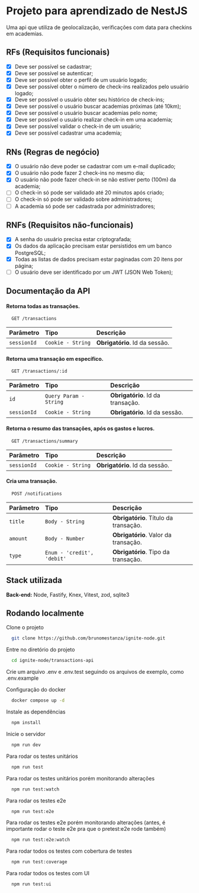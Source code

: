 # Projeto para aprendizado de NestJS

Uma api que utiliza de geolocalização, verificações com data para checkins em academias.

## RFs (Requisitos funcionais)

- [X] Deve ser possível se cadastrar;
- [X] Deve ser possível se autenticar;
- [X] Deve ser possível obter o perfil de um usuário logado;
- [X] Deve ser possível obter o número de check-ins realizados pelo usuário logado;
- [X] Deve ser possível o usuário obter seu histórico de check-ins;
- [X] Deve ser possível o usuário buscar academias próximas (até 10km);
- [X] Deve ser possível o usuário buscar academias pelo nome;
- [X] Deve ser possível o usuário realizar check-in em uma academia;
- [X] Deve ser possível validar o check-in de um usuário;
- [X] Deve ser possível cadastrar uma academia;

## RNs (Regras de negócio)

- [X] O usuário não deve poder se cadastrar com um e-mail duplicado;
- [X] O usuário não pode fazer 2 check-ins no mesmo dia;
- [X] O usuário não pode fazer check-in se não estiver perto (100m) da academia;
- [ ] O check-in só pode ser validado até 20 minutos após criado;
- [ ] O check-in só pode ser validado sobre administradores;
- [ ] A academia só pode ser cadastrada por administradores;

## RNFs (Requisitos não-funcionais)

- [X] A senha do usuário precisa estar criptografada;
- [X] Os dados da aplicação precisam estar persistidos em um banco PostgreSQL;
- [X] Todas as listas de dados precisam estar paginadas com 20 itens por página;
- [ ] O usuário deve ser identificado por um JWT (JSON Web Token);

## Documentação da API

#### Retorna todas as transações.

```http
  GET /transactions
```

| Parâmetro   | Tipo       | Descrição                           |
| :---------- | :--------- | :---------------------------------- |
| `sessionId` | `Cookie - String` | **Obrigatório**. Id da sessão. |

#### Retorna uma transação em específico.

```http
  GET /transactions/:id
```

| Parâmetro   | Tipo       | Descrição                           |
| :---------- | :--------- | :---------------------------------- |
| `id` | `Query Param - String` | **Obrigatório**. Id da transação. |
| `sessionId` | `Cookie - String` | **Obrigatório**. Id da sessão. |

#### Retorna o resumo das transações, após os gastos e lucros.

```http
  GET /transactions/summary
```

| Parâmetro   | Tipo       | Descrição                           |
| :---------- | :--------- | :---------------------------------- |
| `sessionId` | `Cookie - String` | **Obrigatório**. Id da sessão. |

#### Cria uma transação.
```http
  POST /notifications
```

| Parâmetro   | Tipo       | Descrição                           |
| :---------- | :--------- | :---------------------------------- |
| `title` | `Body - String` | **Obrigatório**. Título da transação. |
| `amount` | `Body - Number` | **Obrigatório**. Valor da transação. |
| `type` | `Enum - 'credit', 'debit'` | **Obrigatório**. Tipo da transação. |

## Stack utilizada

**Back-end:** Node, Fastify, Knex, Vitest, zod, sqlite3


## Rodando localmente

Clone o projeto

```bash
  git clone https://github.com/brunomestanza/ignite-node.git
```

Entre no diretório do projeto

```bash
  cd ignite-node/transactions-api
```

Crie um arquivo .env e .env.test seguindo os arquivos de exemplo, como .env.example

Configuração do docker

```bash
  docker compose up -d
```

Instale as dependências

```bash
  npm install
```

Inicie o servidor

```bash
  npm run dev
```

Para rodar os testes unitários

```bash
  npm run test
```

Para rodar os testes unitários porém monitorando alterações

```bash
  npm run test:watch
```

Para rodar os testes e2e

```bash
  npm run test:e2e
```

Para rodar os testes e2e porém monitorando alterações (antes, é importante rodar o teste e2e pra que o pretest:e2e rode também)

```bash
  npm run test:e2e:watch
```

Para rodar todos os testes com cobertura de testes

```bash
  npm run test:coverage
```

Para rodar todos os testes com UI

```bash
  npm run test:ui
```

